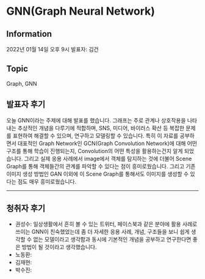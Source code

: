 # GNN(Graph Neural Network)

## Information
2022년 01월 14일 오후 9시 발표자: 김건

## Topic
Graph, GNN

## 발표자 후기
오늘 GNN이라는 주제에 대해 발표를 했습니다. 그래프는 주로 관계나 상호작용을 나타내는 추상적인 개념을 다루기에 적합하며, SNS, 미디어, 바이러스 확산 등 복잡한 문제를 표현하여 해결할 수 있으며, 
연구하고 모델링할 수 있습니다. 특히 이 자료를 공부하면서 대표적인 Graph Network인 GCN(Graph Convolution Network)에 대해 어떤 구조를 통해 학습이 진행되는지, Convolution의 어떤 특성을 활용하는건지
알게 되었습니다. 그리고 실제 응용 사례에서 image에서 객체를 탐지하는 것에 더불어 Scene Graph를 통해 객체들간의 관계를 파악할 수 있다는 점이 흥미로웠습니다. 그리고 기존 이미지 생성 방법인 GAN 이외에 
이 Scene Graph를 통해서도 이미지를 생성할 수 있다는 점도 매우 흥미로웠습니다.

---
## 청취자 후기
- 권성수: 일상생활에서 흔히 볼 수 있는 트위터, 페이스북과 같은 분야에 활용 사례로 쓰이는 GNN이 친숙했었는데 좀 더 자세한 응용 사례, 개념, 구조들을 보니 쉽게 생각할 수 없는 모델이라고 생각함과 동시에 기본적인 개념을 공부하고 연구한다면 좋은 방법이 될 것이라고 생각했습니다. 
- 노동환:
- 김재현:
- 박수진:
